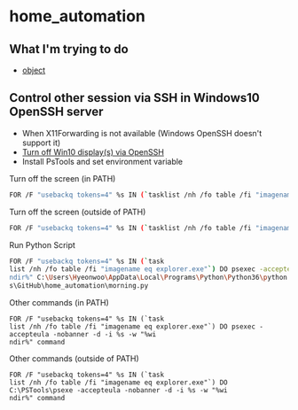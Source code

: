 # home_automation

## What I'm trying to do
- [object](https://github.com/hyeon95y/home_automation/blob/master/object.md)


## Control other session via SSH in Windows10 OpenSSH server
- When X11Forwarding is not available (Windows OpenSSH doesn't support it)
- [Turn off Win10 display(s) via OpenSSH](https://superuser.com/questions/1382319/turn-off-win10-displays-via-openssh)
- Install PsTools and set environment variable

Turn off the screen (in PATH)
```bash
FOR /F "usebackq tokens=4" %s IN (`tasklist /nh /fo table /fi "imagename eq explorer.exe"`) DO psexec -accepteula -nobanner -d -i %s -w "%windir%" powershell (Add-Type '[DllImport(\"user32.dll\")]^public static extern int SendMessage(int hWnd, int hMsg, int wParam, int lParam);' -Name a -Pas)::SendMessage(-1,0x0112,0xF170,2)
```

Turn off the screen (outside of PATH)
```bash
FOR /F "usebackq tokens=4" %s IN (`tasklist /nh /fo table /fi "imagename eq explorer.exe"`) DO C:\PSTools\psexec -accepteula -nobanner -d -i %s -w "%windir%" powershell (Add-Type '[DllImport(\"user32.dll\")]^public static extern int SendMessage(int hWnd, int hMsg, int wParam, int lParam);' -Name a -Pas)::SendMessage(-1,0x0112,0xF170,2)
```

Run Python Script
```bash
FOR /F "usebackq tokens=4" %s IN (`task
list /nh /fo table /fi "imagename eq explorer.exe"`) DO psexec -accepteula -nobanner -d -i %s -w "%wi
ndir%" C:\Users\Hyeonwoo\AppData\Local\Programs\Python\Python36\python.exe C:\Users\Hyeonwoo\Document
s\GitHub\home_automation\morning.py
```

Other commands (in PATH)
```
FOR /F "usebackq tokens=4" %s IN (`task
list /nh /fo table /fi "imagename eq explorer.exe"`) DO psexec -accepteula -nobanner -d -i %s -w "%wi
ndir%" command
```
Other commands (outside of PATH)
```
FOR /F "usebackq tokens=4" %s IN (`task
list /nh /fo table /fi "imagename eq explorer.exe"`) DO C:\PSTools\psexe -accepteula -nobanner -d -i %s -w "%wi
ndir%" command
```

